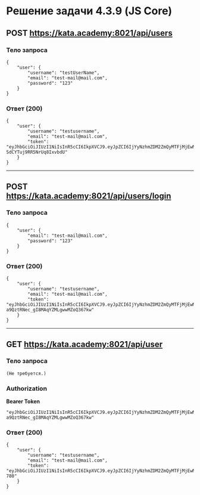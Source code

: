 # Решение задачи 4.3.9 (JS Core)
## POST https://kata.academy:8021/api/users
### Тело запроса
    {
        "user": {
            "username": "testUserName",
            "email": "test-mail@mail.com",
            "password": "123"
        }
    }

### Ответ (200)
    {
        "user": {
            "username": "testusername",
            "email": "test-mail@mail.com",
            "token": "eyJhbGciOiJIUzI1NiIsInR5cCI6IkpXVCJ9.eyJpZCI6IjYyNzhmZDM2ZmQyMTFjMjEwMGRiMzU3YyIsInVzZXJuYW1lIjoidGVzdHVzZXJuYW1lIiwiZXhwIjoxNjU3MjgwMzEwLCJpYXQiOjE2NTIwOTYzMTB9.seaF3FDdG5I0srR4Mpgb-SdCYTuj9RR5NrUq8IxvbdU"
        }
    }

---

## POST https://kata.academy:8021/api/users/login
### Тело запроса
    {
        "user": {
            "email": "test-mail@mail.com",
            "password": "123"
        }
    }

### Ответ (200)
    {
        "user": {
            "username": "testusername",
            "email": "test-mail@mail.com",
            "token": "eyJhbGciOiJIUzI1NiIsInR5cCI6IkpXVCJ9.eyJpZCI6IjYyNzhmZDM2ZmQyMTFjMjEwMGRiMzU3YyIsInVzZXJuYW1lIjoidGVzdHVzZXJuYW1lIiwiZXhwIjoxNjU3MjgwNzQxLCJpYXQiOjE2NTIwOTY3NDF9.q3T0clG0kF-a9QztRNec_gI8MAqYZMLgwwMZoQ367kw"
        }
    }

---

## GET https://kata.academy:8021/api/user
### Тело запроса
    (Не требуется.)

### Authorization
**Bearer Token**

    "eyJhbGciOiJIUzI1NiIsInR5cCI6IkpXVCJ9.eyJpZCI6IjYyNzhmZDM2ZmQyMTFjMjEwMGRiMzU3YyIsInVzZXJuYW1lIjoidGVzdHVzZXJuYW1lIiwiZXhwIjoxNjU3MjgwNzQxLCJpYXQiOjE2NTIwOTY3NDF9.q3T0clG0kF-a9QztRNec_gI8MAqYZMLgwwMZoQ367kw"

### Ответ (200)
    {
        "user": {
            "username": "testusername",
            "email": "test-mail@mail.com",
            "token": "eyJhbGciOiJIUzI1NiIsInR5cCI6IkpXVCJ9.eyJpZCI6IjYyNzhmZDM2ZmQyMTFjMjEwMGRiMzU3YyIsInVzZXJuYW1lIjoidGVzdHVzZXJuYW1lIiwiZXhwIjoxNjU3MjgwOTQxLCJpYXQiOjE2NTIwOTY5NDF9._fKAQ4_n4nAKUyAaA4jma4INsCAfdyjqVkUjlRi-780"
        }
    }
